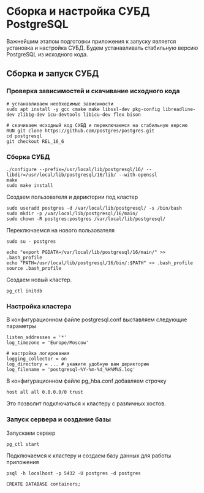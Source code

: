 # Сборка и настройка СУБД PostgreSQL

Важнейшим этапом подготовки приложения к запуску является установка и настройка СУБД. Будем устанавливать стабильную версию PostgreSQL 
из исходного кода.

## Сборка и запуск СУБД

### Проверка зависимостей и скачивание исходного кода
```
# устанавливаем необходимые зависимости
sudo apt install -y gcc cmake make libssl-dev pkg-config libreadline-dev zlib1g-dev icu-devtools libicu-dev flex bison

# скачиваем исходный код СУБД и переключаемся на стабильную версию
RUN git clone https://github.com/postgres/postgres.git
cd postgresql
git checkout REL_16_6
```

### Сборка СУБД

```
./configure --prefix=/usr/local/lib/postgresql/16/ --libdir=/usr/local/lib/postgresql/16/lib/ --with-openssl
make
sudo make install
```

Создаем пользователя и дериктории под кластер
```
sudo useradd postgres -d /var/local/lib/postgresql/ -s /bin/bash
sudo mkdir -p /var/local/lib/postgresql/16/main/
sudo chown -R postgres:postgres /var/local/lib/postgresql/
```

Переключаемся на нового пользователя
```
sudo su - postgres

echo "export PGDATA=/var/local/lib/postgresql/16/main/" >> .bash_profile
echo "PATH=/usr/local/lib/postgresql/16/bin/:$PATH" >> .bash_profile
source .bash_profile
```

Создаем новый кластер.
```
pg_ctl initdb
```

### Настройка кластера

В конфигурационном файле postgresql.conf выставляем следующие параметры
```
listen_addresses = '*'
log_timezone = 'Europe/Moscow'

# настройка логирования
logging_collector = on
log_directory = ... # укажите удобную вам дерикторию
log_filename = 'postgresql-%Y-%m-%d_%H%M%S.log'
```

В конфигурационном файле pg_hba.conf добавляем строчку
```
host all all 0.0.0.0/0 trust
```

Это позволит подключаться к кластеру с различных хостов.

### Запуск сервера и создание базы

Запускаем сервер
```
pg_ctl start
```

Подключаемся к кластеру и создаем базу данных для работы приложения
```
psql -h localhost -p 5432 -U postgres -d postgres

CREATE DATABASE containers;
```